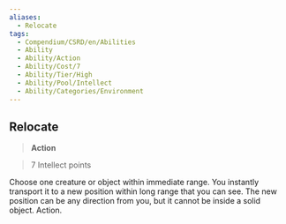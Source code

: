 ```yaml
---
aliases:
  - Relocate
tags:
  - Compendium/CSRD/en/Abilities
  - Ability
  - Ability/Action
  - Ability/Cost/7
  - Ability/Tier/High
  - Ability/Pool/Intellect
  - Ability/Categories/Environment
---
```

  
    
## Relocate    
>**Action**    
>7 Intellect points  
    
Choose one creature or object within immediate range. You instantly transport it to a new position within long range that you can see. The new position can be any direction from you, but it cannot be inside a solid object. Action.